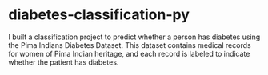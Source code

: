 # diabetes-classification-py
I built a classification project to predict whether a person has diabetes using the Pima Indians Diabetes Dataset. This dataset contains medical records for women of Pima Indian heritage, and each record is labeled to indicate whether the patient has diabetes.
